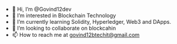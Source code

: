 - 👋 Hi, I’m @Govind12dev
- 👀 I’m interested in Blockchain Technology
- 🌱 I’m currently learning Solidity, Hyperledger, Web3 and DApps.
- 💞️ I’m looking to collaborate on blockcahin
- 📫 How to reach me at govind12btechit@gmail.com

<!---
Govind12dev/Govind12dev is a ✨ special ✨ repository because its `README.md` (this file) appears on your GitHub profile.
You can click the Preview link to take a look at your changes.
--->
